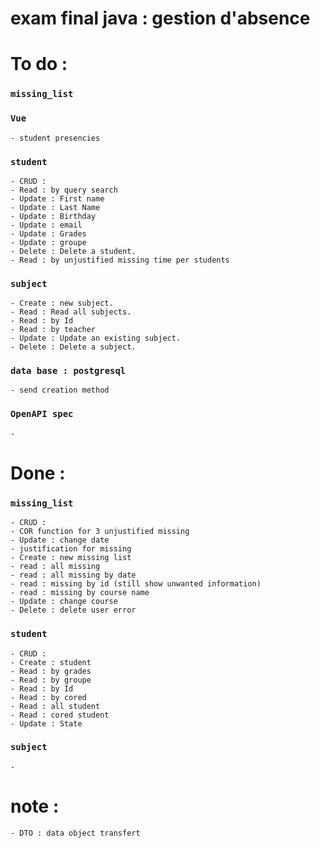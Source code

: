 # exam final java : gestion d'absence

# To do : 

### `missing_list`

### `Vue`

    - student presencies


### `student`
    
    - CRUD : 
    - Read : by query search
    - Update : First name
    - Update : Last Name
    - Update : Birthday 
    - Update : email
    - Update : Grades
    - Update : groupe
    - Delete : Delete a student.
    - Read : by unjustified missing time per students

### `subject`

    - Create : new subject.
    - Read : Read all subjects.
    - Read : by Id
    - Read : by teacher
    - Update : Update an existing subject.
    - Delete : Delete a subject.
    
### `data base : postgresql`

    - send creation method

### `OpenAPI spec`

    -

# Done : 

### `missing_list`
    
    - CRUD :
    - COR function for 3 unjustified missing 
    - Update : change date 
    - justification for missing
    - Create : new missing list
    - read : all missing
    - read : all missing by date 
    - read : missing by id (still show unwanted information)
    - read : missing by course name
    - Update : change course
    - Delete : delete user error

  ### `student`

    - CRUD : 
    - Create : student
    - Read : by grades
    - Read : by groupe
    - Read : by Id
    - Read : by cored
    - Read : all student
    - Read : cored student
    - Update : State

  ### `subject`

    -


# note : 
    - DTO : data object transfert